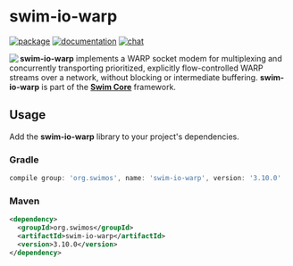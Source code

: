 # swim-io-warp

[![package](https://img.shields.io/maven-central/v/org.swimos/swim-util?label=maven)](https://mvnrepository.com/artifact/org.swimos/swim-io-warp)
[![documentation](https://img.shields.io/badge/doc-JavaDoc-blue.svg)](https://docs.swimos.org/java/latest/swim.io.warp/module-summary.html)
[![chat](https://img.shields.io/badge/chat-Gitter-green.svg)](https://gitter.im/swimos/community)

<a href="https://www.swimos.org"><img src="https://docs.swimos.org/readme/marlin-blue.svg" align="left"></a>

**swim-io-warp** implements a WARP socket modem for multiplexing and
concurrently transporting prioritized, explicitly flow-controlled WARP
streams over a network, without blocking or intermediate buffering.
**swim-io-warp** is part of the [**Swim Core**](https://github.com/swimos/swim/tree/master/swim-system-java/swim-core-java) framework.

## Usage

Add the **swim-io-warp** library to your project's dependencies.

### Gradle

```groovy
compile group: 'org.swimos', name: 'swim-io-warp', version: '3.10.0'
```

### Maven

```xml
<dependency>
  <groupId>org.swimos</groupId>
  <artifactId>swim-io-warp</artifactId>
  <version>3.10.0</version>
</dependency>
```
